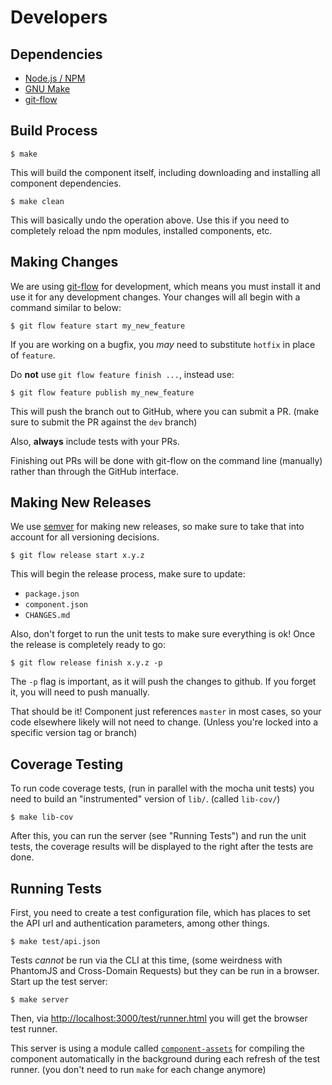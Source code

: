 # Developers

## Dependencies

 * [Node.js / NPM](http://nodejs.org/)
 * [GNU Make](http://www.gnu.org/software/make/)
 * [git-flow](https://github.com/nvie/gitflow)


## Build Process

    $ make

This will build the component itself, including downloading and installing all
component dependencies.

    $ make clean

This will basically undo the operation above. Use this if you need to completely
reload the npm modules, installed components, etc.


## Making Changes

We are using [git-flow](https://github.com/nvie/gitflow) for development, which
means you must install it and use it for any development changes. Your changes
will all begin with a command similar to below:

    $ git flow feature start my_new_feature

If you are working on a bugfix, you _may_ need to substitute `hotfix` in place
of `feature`.

Do **not** use `git flow feature finish ...`, instead use:

    $ git flow feature publish my_new_feature

This will push the branch out to GitHub, where you can submit a PR. (make sure
to submit the PR against the `dev` branch)

Also, **always** include tests with your PRs.

Finishing out PRs will be done with git-flow on the command line (manually)
rather than through the GitHub interface.


## Making New Releases

We use [semver](http://semver.org/) for making new releases, so make sure to
take that into account for all versioning decisions.

    $ git flow release start x.y.z

This will begin the release process, make sure to update:

 * `package.json`
 * `component.json`
 * `CHANGES.md`

Also, don't forget to run the unit tests to make sure everything is ok! Once
the release is completely ready to go:

    $ git flow release finish x.y.z -p

The `-p` flag is important, as it will push the changes to github. If you forget
it, you will need to push manually.

That should be it! Component just references `master` in most cases, so your
code elsewhere likely will not need to change. (Unless you're locked into a
specific version tag or branch)


## Coverage Testing

To run code coverage tests, (run in parallel with the mocha unit tests) you
need to build an "instrumented" version of `lib/`. (called `lib-cov/`)

    $ make lib-cov

After this, you can run the server (see "Running Tests") and run the unit tests,
the coverage results will be displayed to the right after the tests are done.


## Running Tests

First, you need to create a test configuration file, which has places to set
the API url and authentication parameters, among other things.

    $ make test/api.json

Tests _cannot_ be run via the CLI at this time, (some weirdness with PhantomJS
and Cross-Domain Requests) but they can be run in a browser. Start up the test
server:

    $ make server

Then, via [http://localhost:3000/test/runner.html](http://localhost:3000/test/runner.html)
you will get the browser test runner.

This server is using a module called [`component-assets`](https://github.com/anthonyshort/component-assets)
for compiling the component automatically in the background during each refresh
of the test runner. (you don't need to run `make` for each change anymore)
